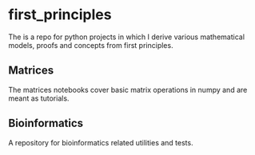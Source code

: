 # first_principles
The is a repo for python projects in which I derive various mathematical models, proofs and concepts from first principles.

## Matrices
The matrices notebooks cover basic matrix operations in numpy and are meant as tutorials.

## Bioinformatics
A repository for bioinformatics related utilities and tests.